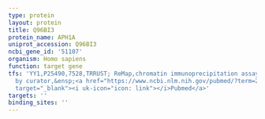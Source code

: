 ```yaml
---
type: protein
layout: protein
title: Q96BI3
protein_name: APH1A
uniprot_accession: Q96BI3
ncbi_gene_id: '51107'
organism: Homo sapiens
function: target gene
tfs: 'YY1,P25490,7528,TRRUST; ReMap,chromatin immunoprecipitation assay; inferred
  by curator,&ensp;<a href="https://www.ncbi.nlm.nih.gov/pubmed/?term=21443683%5Buid%5D"
  target="_blank"><i uk-icon="icon: link"></i>Pubmed</a>'
targets: ''
binding_sites: ''
---
```

